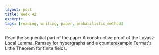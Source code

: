 ```yaml
---
layout: post
title: Week 42
excerpt: 
tags: [reading, writing, paper, probabilistic_method]
---
```


Read the sequential part of the paper A constructive proof of the Lovasz
Local Lemma. Ramsey for hypergraphs and a counterexample Fermat's Little
Theorem for finite fields.
